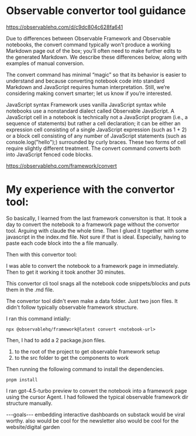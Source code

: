 
# Observable convertor tool guidance

https://observablehq.com/d/c9dc804c628fa641

Due to differences between Observable Framework and Observable notebooks, the convert command typically won’t produce a working Markdown page out of the box; you’ll often need to make further edits to the generated Markdown. We describe these differences below, along with examples of manual conversion.

The convert command has minimal “magic” so that its behavior is easier to understand and because converting notebook code into standard Markdown and JavaScript requires human interpretation. Still, we’re considering making convert smarter; let us know if you’re interested.

JavaScript syntax
Framework uses vanilla JavaScript syntax while notebooks use a nonstandard dialect called Observable JavaScript. A JavaScript cell in a notebook is technically not a JavaScript program (i.e., a sequence of statements) but rather a cell declaration; it can be either an expression cell consisting of a single JavaScript expression (such as 1 + 2) or a block cell consisting of any number of JavaScript statements (such as console.log("hello");) surrounded by curly braces. These two forms of cell require slightly different treatment. The convert command converts both into JavaScript fenced code blocks.

https://observablehq.com/framework/convert




# My experience with the convertor tool:

So basically, I learned from the last framework conversiton is that. It took a day to convert the notebook to a framework page without the convertor tool. Arguing with claude the whole time. Then I glued it together with some javascript in the index.md file. Not sure if that is ideal. Especially, having to paste each code block into the a file manually.

Then with this convertor tool:

I was able to convert the notebook to a framework page in immediately. Then to get it working it took another 30 minutes.

This convertor cli tool snags all the notebook code snippets/blocks and puts them in the .md file.

The convertor tool didn't even make a data folder. Just two json files. It didn't follow typically observable framework structure. 

I ran this command intially:

```
npx @observablehq/framework@latest convert <notebook-url>
```
Then, I had to add a 2 package.json files. 
1) to the root of the project to get observable framework setup
2) to the src folder to get the components to work

Then running the following command to install the dependencies.

```
pnpm install
```


I ran gpt-4.5-turbo preview to convert the notebook into a framework page using the cursor Agent. I had followed the typical observable framework dir structure manually.





---goals---
embedding interactive dashboards on substack would be viral worthy.
also would be cool for the newsletter
also would be cool for the website/digital garden
